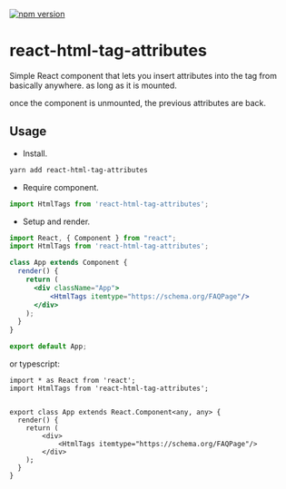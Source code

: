 [![npm version](https://badge.fury.io/js/react-html-tag-attributes.svg)](https://www.npmjs.com/package/react-html-tag-attributes)
# react-html-tag-attributes

Simple React component that lets you insert attributes into the <html> tag from basically anywhere.
as long as it is mounted.   

once the component is unmounted, the previous attributes are back.



## Usage

* Install.
```bash
yarn add react-html-tag-attributes
```

* Require component.
```js
import HtmlTags from 'react-html-tag-attributes';
```

* Setup and render.
```jsx
import React, { Component } from "react";
import HtmlTags from 'react-html-tag-attributes';

class App extends Component {
  render() {
    return (
      <div className="App">
          <HtmlTags itemtype="https://schema.org/FAQPage"/>
      </div>
    );
  }
}

export default App;
```

or typescript:
```tsx
import * as React from 'react';
import HtmlTags from 'react-html-tag-attributes';


export class App extends React.Component<any, any> {
  render() {
    return (
        <div>
            <HtmlTags itemtype="https://schema.org/FAQPage"/>
        </div>
    );
  }
}

```
